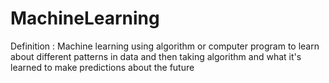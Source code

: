 # MachineLearning

Definition : Machine learning using algorithm or computer program to learn about different patterns in data and then taking algorithm and what it's learned to make predictions about the future  